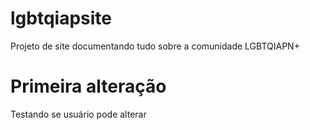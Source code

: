 # lgbtqiapsite
Projeto de site documentando tudo sobre a comunidade LGBTQIAPN+

# Primeira alteração
Testando se usuário pode alterar
